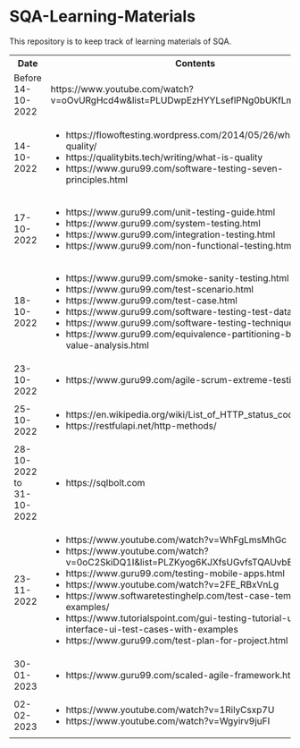 # SQA-Learning-Materials
This repository is to keep track of learning materials of SQA.
<table style="width:100%">
  <tr>
    <th>Date</th>
    <th>Contents</th>
  </tr>
  <tr>
    <td>Before 14-10-2022</td>
    <td>https://www.youtube.com/watch?v=oOvURgHcd4w&list=PLUDwpEzHYYLseflPNg0bUKfLmAbO2JnE9</td>
  </tr>
  <tr>
    <td>14-10-2022</td>
    <td><ul>
    <li>https://flowoftesting.wordpress.com/2014/05/26/what-is-quality/</li>
    <li>https://qualitybits.tech/writing/what-is-quality</li>
    <li>https://www.guru99.com/software-testing-seven-principles.html</li>
    </ul></td>
  </tr>
  <tr>
    <td>17-10-2022</td>
    <td><ul>
    <li>https://www.guru99.com/unit-testing-guide.html</li>
    <li>https://www.guru99.com/system-testing.html</li>
    <li>https://www.guru99.com/integration-testing.html</li>
    <li>https://www.guru99.com/non-functional-testing.html</li>
    </ul>
    </td>
  </tr>
  <tr>
    <td>18-10-2022</td>
    <td><ul>
    <li>https://www.guru99.com/smoke-sanity-testing.html</li>
    <lihttps://www.guru99.com/smoke-sanity-testing.html</li>
    <li>https://www.guru99.com/test-scenario.html</li>
    <li>https://www.guru99.com/test-case.html</li>
    <li>https://www.guru99.com/software-testing-test-data.html</li>
    <li>https://www.guru99.com/software-testing-techniques.html</li>
    <li>https://www.guru99.com/equivalence-partitioning-boundary-value-analysis.html</li>
    </ul>
    </td>
  </tr>
  <tr>
    <td>23-10-2022</td>
    <td><ul>
    <li>https://www.guru99.com/agile-scrum-extreme-testing.html</li>
    </ul>
    </td>
  </tr>
  <tr>
    <td>25-10-2022</td>
    <td><ul>
    <li>https://en.wikipedia.org/wiki/List_of_HTTP_status_codes</li>
    <li>https://restfulapi.net/http-methods/</li>
    </ul>
    </td>
  </tr>
   <tr>
    <td>28-10-2022 to 31-10-2022</td>
    <td><ul>
    <li>https://sqlbolt.com</li>
    </ul>
    </td>
  </tr>
  <tr>
    <td>23-11-2022</td>
    <td><ul>
    <li>https://www.youtube.com/watch?v=WhFgLmsMhGc</li>
<li>https://www.youtube.com/watch?v=0oC2SkiDQ1I&list=PLZKyog6KJXfsUGvfsTQAUvbE0ieNdIILn</li>
<li>https://www.guru99.com/testing-mobile-apps.html</li>
<li>https://www.youtube.com/watch?v=2FE_RBxVnLg</li>
<li>https://www.softwaretestinghelp.com/test-case-template-examples/</li>
<li>https://www.tutorialspoint.com/gui-testing-tutorial-user-interface-ui-test-cases-with-examples</li>
<li>https://www.guru99.com/test-plan-for-project.html</li>
    </ul>
    </td>
  </tr>
   <tr>
    <td>30-01-2023</td>
    <td><ul>
    <li>https://www.guru99.com/scaled-agile-framework.html</li>
    </ul>
    </td>
  </tr>
     <tr>
    <td>02-02-2023</td>
    <td><ul>
    <li>https://www.youtube.com/watch?v=1RilyCsxp7U</li>
    <li>https://www.youtube.com/watch?v=Wgyirv9juFI</li>
    </ul>
    </td>
  </tr>
</table>
                                                                      
